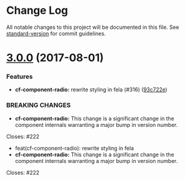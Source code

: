 # Change Log

All notable changes to this project will be documented in this file.
See [standard-version](https://github.com/conventional-changelog/standard-version) for commit guidelines.

<a name="3.0.0"></a>
# [3.0.0](https://github.com/koddsson/cf-ui/compare/cf-component-radio@1.0.6...cf-component-radio@3.0.0) (2017-08-01)


### Features

* **cf-component-radio:** rewrite styling in fela (#316) ([93c722e](https://github.com/koddsson/cf-ui/commit/93c722e))


### BREAKING CHANGES

* **cf-component-radio:** This change is a significant change in the component
internals warranting a major bump in version number.

Closes: #222

* feat(cf-component-radio): rewrite styling in fela
* **cf-component-radio:** This change is a significant change in the component
internals warranting a major bump in version number.

Closes: #222

